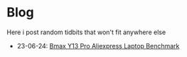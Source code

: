 # Blog

Here i post random tidbits that won't fit anywhere else

- 23-06-24: [Bmax Y13 Pro Aliexpress Laptop Benchmark](./23-06-24-bmax-y13pro-benchmark.md)